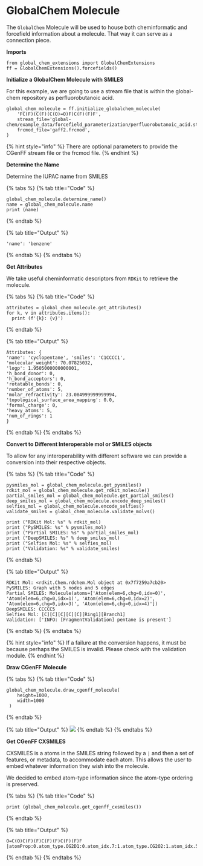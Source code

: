 # GlobalChem Molecule



The `GlobalChem` Molecule will be used to house both cheminformatic and forcefield information about a molecule. That way it can serve as a connection piece.&#x20;

**Imports**

```
from global_chem_extensions import GlobalChemExtensions
ff = GlobalChemExtensions().forcefields()
```

**Initialize a GlobalChem Molecule with SMILES**&#x20;

For this example, we are going to use a stream file that is within the global-chem repository as perfluorobutanoic acid.&#x20;

```
global_chem_molecule = ff.initialize_globalchem_molecule(
    'FC(F)(C(F)(C(O)=O)F)C(F)(F)F',
    stream_file='global-chem/example_data/forcefield_parameterization/perfluorobutanoic_acid.str'',
    frcmod_file='gaff2.frcmod',
)
```

{% hint style="info" %}
There are optional parameters to provide the CGenFF stream file or the frcmod file.&#x20;
{% endhint %}

**Determine the Name**

Determine the IUPAC name from SMILES

{% tabs %}
{% tab title="Code" %}
```
global_chem_molecule.determine_name()
name = global_chem_molecule.name
print (name)
```
{% endtab %}

{% tab title="Output" %}
```
'name': 'benzene'
```
{% endtab %}
{% endtabs %}

**Get Attributes**

We take useful cheminformatic descriptors from `RDKit` to retrieve the molecule.&#x20;

{% tabs %}
{% tab title="Code" %}
```
attributes = global_chem_molecule.get_attributes()
for k, v in attributes.items():
  print (f'{k}: {v}')
```
{% endtab %}

{% tab title="Output" %}
```
Attributes: {
'name': 'cyclopentane', 'smiles': 'C1CCCC1',
'molecular_weight': 70.07825032, 
'logp': 1.9505000000000001,
'h_bond_donor': 0,
'h_bond_acceptors': 0,
'rotatable_bonds': 0, 
'number_of_atoms': 5,
'molar_refractivity': 23.084999999999994,
'topological_surface_area_mapping': 0.0,
'formal_charge': 0,
'heavy_atoms': 5,
'num_of_rings': 1
}

```
{% endtab %}
{% endtabs %}

**Convert to Different Interoperable mol or SMILES objects**

To allow for any interoperability with different software we can provide a conversion into their respective objects.&#x20;

{% tabs %}
{% tab title="Code" %}
```
pysmiles_mol = global_chem_molecule.get_pysmiles()
rdkit_mol = global_chem_molecule.get_rdkit_molecule()
partial_smiles_mol = global_chem_molecule.get_partial_smiles()
deep_smiles_mol = global_chem_molecule.encode_deep_smiles()
selfies_mol = global_chem_molecule.encode_selfies()
validate_smiles = global_chem_molecule.validate_molvs()

print ("RDKit Mol: %s" % rdkit_mol)
print ("PySMILES: %s" % pysmiles_mol)
print ("Partial SMILES: %s" % partial_smiles_mol)
print ("DeepSMILES: %s" % deep_smiles_mol)
print ("Selfies Mol: %s" % selfies_mol)
print ("Validation: %s" % validate_smiles)
```
{% endtab %}

{% tab title="Output" %}
```
RDKit Mol: <rdkit.Chem.rdchem.Mol object at 0x7f7259a7cb20>
PySMILES: Graph with 5 nodes and 5 edges
Partial SMILES: Molecule(atoms=['Atom(elem=6,chg=0,idx=0)', 'Atom(elem=6,chg=0,idx=1)', 'Atom(elem=6,chg=0,idx=2)', 'Atom(elem=6,chg=0,idx=3)', 'Atom(elem=6,chg=0,idx=4)'])
DeepSMILES: CCCCC5
Selfies Mol: [C][C][C][C][C][Ring1][Branch1]
Validation: ['INFO: [FragmentValidation] pentane is present']
```
{% endtab %}
{% endtabs %}

{% hint style="info" %}
If a failure at the conversion happens, it must be because perhaps the SMILES is invalid. Please check with the validation module.&#x20;
{% endhint %}

**Draw CGenFF Molecule**

{% tabs %}
{% tab title="Code" %}
```
global_chem_molecule.draw_cgenff_molecule(
    height=1000, 
    width=1000
 )
```
{% endtab %}

{% tab title="Output" %}
![](<../.gitbook/assets/Screen Shot 2022-04-07 at 11.10.13 PM.png>)
{% endtab %}
{% endtabs %}

**Get CGenFF CXSMILES**

CXSMILES is a atoms in the SMILES string followed by a `|` and then a set of features, or metadata, to accommodate each atom. This allows the user to embed whatever information they wish into the molecule.&#x20;

We decided to embed atom-type information since the atom-type ordering is preserved.

{% tabs %}
{% tab title="Code" %}
```
print (global_chem_molecule.get_cgenff_cxsmiles())
```
{% endtab %}

{% tab title="Output" %}
```
O=C(O)C(F)(F)C(F)(F)C(F)(F)F |atomProp:0.atom_type.OG2D1:0.atom_idx.7:1.atom_type.CG2O2:1.atom_idx.5:2.atom_type.OG311:2.atom_idx.6:3.atom_type.CG312:3.atom_idx.3:4.atom_type.FGA2:4.atom_idx.4:5.atom_type.FGA2:5.atom_idx.8:6.atom_type.CG312:6.atom_idx.1:7.atom_type.FGA2:7.atom_idx.0:8.atom_type.FGA2:8.atom_idx.2:9.atom_type.CG302:9.atom_idx.9:10.atom_type.FGA3:10.atom_idx.10:11.atom_type.FGA3:11.atom_idx.11:12.atom_type.FGA3:12.atom_idx.12|
```
{% endtab %}
{% endtabs %}
